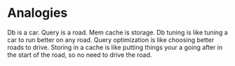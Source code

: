 # Analogies

Db is a car. Query is a road. Mem cache is storage.
Db tuning is like tuning a car to run better on any road. 
Query optimization is like choosing better roads to drive. 
Storing in a cache is like putting things your a going after in the start of the road, so no need to drive the road. 
